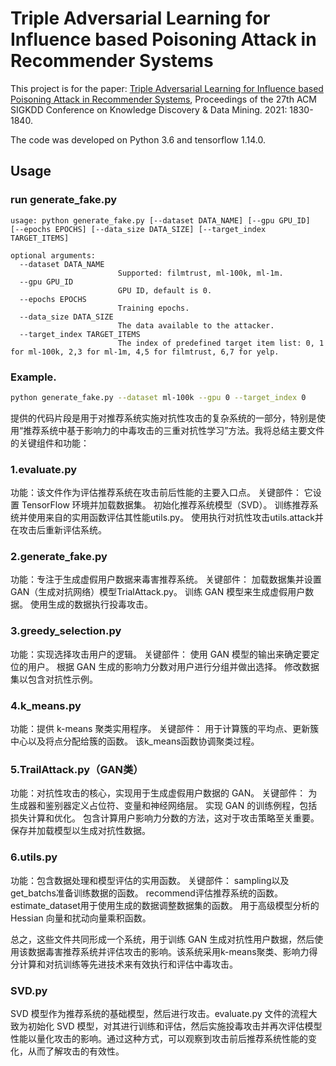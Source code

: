 # Triple Adversarial Learning for Influence based Poisoning Attack in Recommender Systems
This project is for the paper: [Triple Adversarial Learning for Influence based Poisoning Attack in Recommender Systems](https://dl.acm.org/doi/abs/10.1145/3447548.3467335), Proceedings of the 27th ACM SIGKDD Conference on Knowledge Discovery & Data Mining. 2021: 1830-1840.

The code was developed on Python 3.6 and tensorflow 1.14.0.

## Usage

### run generate_fake.py
```
usage: python generate_fake.py [--dataset DATA_NAME] [--gpu GPU_ID]
[--epochs EPOCHS] [--data_size DATA_SIZE] [--target_index TARGET_ITEMS]

optional arguments:
  --dataset DATA_NAME
                        Supported: filmtrust, ml-100k, ml-1m.
  --gpu GPU_ID
                        GPU ID, default is 0.
  --epochs EPOCHS
                        Training epochs.
  --data_size DATA_SIZE
                        The data available to the attacker.
  --target_index TARGET_ITEMS
                        The index of predefined target item list: 0, 1 for ml-100k, 2,3 for ml-1m, 4,5 for filmtrust, 6,7 for yelp.
```

### Example.
```bash
python generate_fake.py --dataset ml-100k --gpu 0 --target_index 0
```
提供的代码片段是用于对推荐系统实施对抗性攻击的复杂系统的一部分，特别是使用“推荐系统中基于影响力的中毒攻击的三重对抗性学习”方法。我将总结主要文件的关键组件和功能：

### 1.evaluate.py
功能：该文件作为评估推荐系统在攻击前后性能的主要入口点。
关键部件：
它设置 TensorFlow 环境并加载数据集。
初始化推荐系统模型（SVD）。
训练推荐系统并使用来自的实用函数评估其性能utils.py。
使用执行对抗性攻击utils.attack并在攻击后重新评估系统。
### 2.generate_fake.py
功能：专注于生成虚假用户数据来毒害推荐系统。
关键部件：
加载数据集并设置 GAN（生成对抗网络）模型TrialAttack.py。
训练 GAN 模型来生成虚假用户数据。
使用生成的数据执行投毒攻击。
### 3.greedy_selection.py
功能：实现选择攻击用户的逻辑。
关键部件：
使用 GAN 模型的输出来确定要定位的用户。
根据 GAN 生成的影响力分数对用户进行分组并做出选择。
修改数据集以包含对抗性示例。
### 4.k_means.py
功能：提供 k-means 聚类实用程序。
关键部件：
用于计算簇的平均点、更新簇中心以及将点分配给簇的函数。
该k_means函数协调聚类过程。
### 5.TrailAttack.py（GAN类）
功能：对抗性攻击的核心，实现用于生成虚假用户数据的 GAN。
关键部件：
为生成器和鉴别器定义占位符、变量和神经网络层。
实现 GAN 的训练例程，包括损失计算和优化。
包含计算用户影响力分数的方法，这对于攻击策略至关重要。
保存并加载模型以生成对抗性数据。
### 6.utils.py
功能：包含数据处理和模型评估的实用函数。
关键部件：
sampling以及get_batchs准备训练数据的函数。
recommend评估推荐系统的函数。
estimate_dataset用于使用生成的数据调整数据集的函数。
用于高级模型分析的 Hessian 向量和扰动向量乘积函数。

总之，这些文件共同形成一个系统，用于训练 GAN 生成对抗性用户数据，然后使用该数据毒害推荐系统并评估攻击的影响。该系统采用k-means聚类、影响力得分计算和对抗训练等先进技术来有效执行和评估中毒攻击。


### SVD.py
SVD 模型作为推荐系统的基础模型，然后进行攻击。evaluate.py 文件的流程大致为初始化 SVD 模型，对其进行训练和评估，然后实施投毒攻击并再次评估模型性能以量化攻击的影响。通过这种方式，可以观察到攻击前后推荐系统性能的变化，从而了解攻击的有效性。

